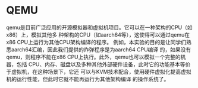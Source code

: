 # QEMU

qemu是目前广泛应用的开源模拟器和虚拟机项目。它可以在一种架构的CPU（如x86）上，模拟其他多
种架构的CPU（如aarch64等），这使得可以通过qemu在x86 CPU上运行为其他CPU架构编译的程序。
例如，本实验的目的是让同学们熟悉aarch64汇编，因此我们提供的炸弹程序是为aarch64 CPU编译
的，如果没有qemu，则程序不能在x86 CPU上执行。此外，qemu也可以模拟一个完整的机器，包括
CPU、内存、磁盘以及多种其他外部硬件设备，此时它的功能基本等价于虚拟机，在这种场景下，它还
可以与KVM技术配合，使用硬件虚拟化提高虚拟机的运行性能，但此时它就不能再运行为其他架构编译
的操作系统了。
